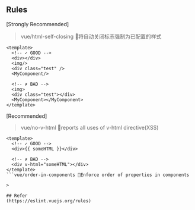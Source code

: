 ## Rules

[Strongly Recommended]
> vue/html-self-closing 💬将自动关闭标志强制为已配置的样式
```vue
<template>
  <!-- ✓ GOOD -->
  <div></div>
  <img/>
  <div class="test" />
  <MyComponent/>

  <!-- ✗ BAD -->
  <img>
  <div class="test"></div>
  <MyComponent></MyComponent>
</template>
```
[Recommended]
> vue/no-v-html 💬reports all uses of v-html directive(XSS)
```vue
<template>
  <!-- ✓ GOOD -->
  <div>{{ someHTML }}</div>

  <!-- ✗ BAD -->
  <div v-html="someHTML"></div>
</template>
```vue/order-in-components 💬Enforce order of properties in components

> 

## Refer
(https://eslint.vuejs.org/rules)